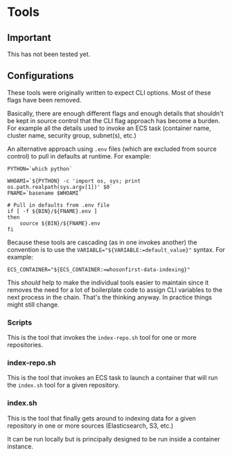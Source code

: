 # Tools

## Important

This has not been tested yet.

## Configurations

These tools were originally written to expect CLI options. Most of these flags have been removed.

Basically, there are enough different flags and enough details that shouldn't be kept in source control that the CLI flag approach has become a burden. For example all the details used to invoke an ECS task (container name, cluster name, security group, subnet(s), etc.)

An alternative approach using `.env` files (which are excluded from source control) to pull in defaults at runtime. For example:

```
PYTHON=`which python`

WHOAMI=`${PYTHON} -c 'import os, sys; print os.path.realpath(sys.argv[1])' $0`
FNAME=`basename $WHOAMI`

# Pull in defaults from .env file
if [ -f ${BIN}/${FNAME}.env ]
then
    source ${BIN}/${FNAME}.env
fi
```

Because these tools are cascading (as in one invokes another) the convention is to use the `VARIABLE="${VARIABLE:=default_value}"` syntax. For example:

```
ECS_CONTAINER="${ECS_CONTAINER:=whosonfirst-data-indexing}"
```

This _should_ help to make the individual tools easier to maintain since it removes the need for a lot of boilerplate code to assign CLI variables to the next process in the chain. That's the thinking anyway. In practice things might still change.

### Scripts

This is the tool that invokes the `index-repo.sh` tool for one or more repositories.

### index-repo.sh

This is the tool that invokes an ECS task to launch a container that will run the `index.sh` tool for a given repository.

### index.sh

This is the tool that finally gets around to indexing data for a given repository in one or more sources (Elasticsearch, S3, etc.)

It can be run locally but is principally designed to be run inside a container instance.


